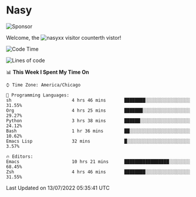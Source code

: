 # Nasy

<!--
<p align="center">
<img height="200" src="https://github-readme-stats.vercel.app/api?username=nasyxx&count_private=true&show_icons=true&theme=dracula&include_all_commits=true"/>
<img height="200" src="https://github-readme-stats.vercel.app/api/top-langs/?username=nasyxx&theme=dracula&hide=html,jupyter+notebook&count_private=true&show_icons=true"/>
</p>

  
----------------
-->

![Sponsor](https://img.shields.io/static/v1.svg?label=Sponsor&message=%E2%9D%A4&logo=GitHub&style=flat&color=pink)
 
Welcome, the ![nasyxx visitor counter](https://count.getloli.com/get/@nasyxx?theme=rule34)th vistor!
 
<!--START_SECTION:waka-->
![Code Time](http://img.shields.io/badge/Code%20Time-0%20secs-blue)

![Lines of code](https://img.shields.io/badge/From%20Hello%20World%20I%27ve%20Written-5%20Million%20lines%20of%20code-blue)

📊 **This Week I Spent My Time On** 

```text
⌚︎ Time Zone: America/Chicago

💬 Programming Languages: 
sh                       4 hrs 46 mins       ████████░░░░░░░░░░░░░░░░░   31.55% 
Org                      4 hrs 25 mins       ███████░░░░░░░░░░░░░░░░░░   29.27% 
Python                   3 hrs 38 mins       ██████░░░░░░░░░░░░░░░░░░░   24.12% 
Bash                     1 hr 36 mins        ██░░░░░░░░░░░░░░░░░░░░░░░   10.62% 
Emacs Lisp               32 mins             █░░░░░░░░░░░░░░░░░░░░░░░░   3.57%

🔥 Editors: 
Emacs                    10 hrs 21 mins      █████████████████░░░░░░░░   68.45% 
Zsh                      4 hrs 46 mins       ████████░░░░░░░░░░░░░░░░░   31.55%

```


 Last Updated on 13/07/2022 05:35:41 UTC
<!--END_SECTION:waka-->

<!-- ![visitors](https://visitor-badge.laobi.icu/badge?page_id=nasyxx.nasyxx) -->

